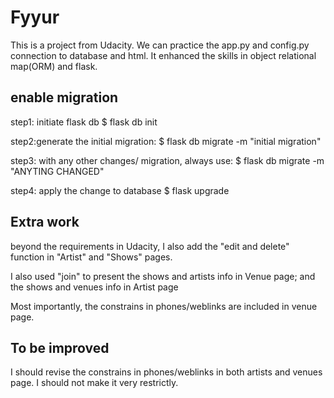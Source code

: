 # Fyyur
This is a project from Udacity. We can practice the app.py and config.py connection to database and html. It enhanced the skills in object relational map(ORM) and flask.

## enable migration
step1: initiate flask db
$ flask db init

step2:generate the initial migration:
$ flask db migrate -m "initial migration"

step3: with any other changes/ migration, always use:
$ flask db migrate -m "ANYTING CHANGED"

step4: apply the change to database
$ flask upgrade

## Extra work

beyond the requirements in Udacity, I also add the "edit and delete" function in "Artist" and "Shows" pages.

I also used "join" to present the shows and artists info in Venue page; and the shows and venues info in Artist page

Most importantly, the constrains in phones/weblinks are included in venue page. 

## To be improved

I should revise the constrains in phones/weblinks in both artists and venues page. I should not make it very restrictly.